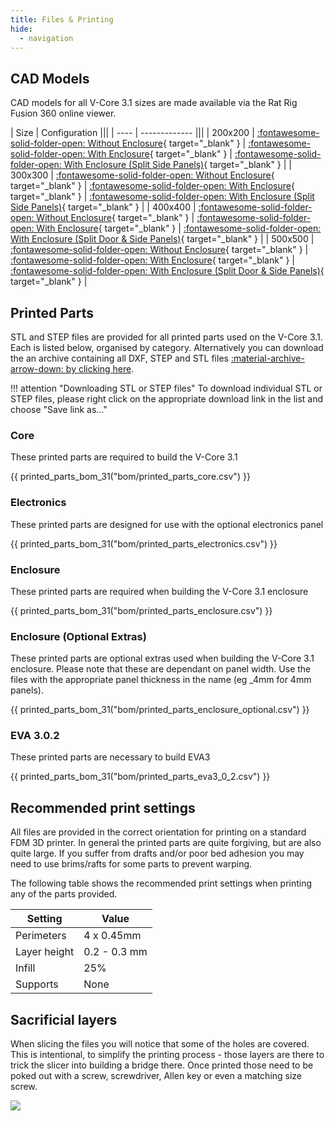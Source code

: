 ```yaml
---
title: Files & Printing
hide:
  - navigation
---
```


## CAD Models

CAD models for all V-Core 3.1 sizes are made available via the Rat Rig Fusion 360 online viewer.

| Size | Configuration |||
| ---- | ------------- |||
| 200x200 | [:fontawesome-solid-folder-open: Without Enclosure](https://a360.co/3a4GbWn){ target="_blank" } | [:fontawesome-solid-folder-open: With Enclosure](https://a360.co/3S7HwN3){ target="_blank" } | [:fontawesome-solid-folder-open: With Enclosure (Split Side Panels)](https://a360.co/3xOTXFo){ target="_blank" } |
| 300x300 | [:fontawesome-solid-folder-open: Without Enclosure](https://a360.co/3y3wEHd){ target="_blank" } | [:fontawesome-solid-folder-open: With Enclosure](https://a360.co/3C5QViE){ target="_blank" } | [:fontawesome-solid-folder-open: With Enclosure (Split Side Panels)](https://a360.co/3R1S8vz){ target="_blank" } |
| 400x400 | [:fontawesome-solid-folder-open: Without Enclosure](https://a360.co/39ZnFi3){ target="_blank" } | [:fontawesome-solid-folder-open: With Enclosure](https://a360.co/3LA7Htb){ target="_blank" } | [:fontawesome-solid-folder-open: With Enclosure (Split Door & Side Panels)](https://a360.co/3r6JqRS){ target="_blank" } |
| 500x500 | [:fontawesome-solid-folder-open: Without Enclosure](https://a360.co/3I2I4Q7){ target="_blank" } | [:fontawesome-solid-folder-open: With Enclosure](https://a360.co/3xLmwnc){ target="_blank" } | [:fontawesome-solid-folder-open: With Enclosure (Split Door & Side Panels)](https://a360.co/3BG60FT){ target="_blank" } |

## Printed Parts
STL and STEP files are provided for all printed parts used on the V-Core 3.1. Each is listed below, organised by category. Alternatively you can download the an archive containing all DXF, STEP and STL files [:material-archive-arrow-down: by clicking here](https://github.com/Rat-Rig/V-core-3/raw/main/cad/vcore_3_1_parts_and_panels.zip).

!!! attention "Downloading STL or STEP files"
    To download individual STL or STEP files, please right click on the appropriate download link in the list and choose "Save link as..."

### Core
These printed parts are required to build the V-Core 3.1

{{ printed_parts_bom_31("bom/printed_parts_core.csv") }}

### Electronics
These printed parts are designed for use with the optional electronics panel

{{ printed_parts_bom_31("bom/printed_parts_electronics.csv") }}

### Enclosure
These printed parts are required when building the V-Core 3.1 enclosure

{{ printed_parts_bom_31("bom/printed_parts_enclosure.csv") }}

### Enclosure (Optional Extras)
These printed parts are optional extras used when building the V-Core 3.1 enclosure. Please note that these are dependant on panel width. Use the files with the appropriate panel thickness in the name (eg _4mm for 4mm panels).

{{ printed_parts_bom_31("bom/printed_parts_enclosure_optional.csv") }}

### EVA 3.0.2
These printed parts are necessary to build EVA3

{{ printed_parts_bom_31("bom/printed_parts_eva3_0_2.csv") }}

## Recommended print settings

All files are provided in the correct orientation for printing on a standard FDM 3D printer. In general the printed parts are quite forgiving, but are also quite large. If you suffer from drafts and/or poor bed adhesion you may need to use brims/rafts for some parts to prevent warping.

The following table shows the recommended print settings when printing any of the parts provided.

| Setting      | Value        |
| ------------ | ------------ |
| Perimeters   | 4 x 0.45mm   |
| Layer height | 0.2 - 0.3 mm |
| Infill       | 25%          |
| Supports     | None         |

## Sacrificial layers

When slicing the files you will notice that some of the holes are covered. This is intentional, to simplify the printing process - those layers are there to trick the slicer into building a bridge there. Once printed those need to be poked out with a screw, screwdriver, Allen key or even a matching size screw.

![](/assets/holes.png)
